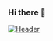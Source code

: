 ### Hi there 👋
[![Header](https://raw.githubusercontent.com/MartinHeinz/<OWNER>/<OWNER>/readme_header.jpeg "Header")](https://www.linkedin.com/in/mahima1911/)

<!--
**mahima1911/mahima1911** is a ✨ _special_ ✨ repository because its `README.md` (this file) appears on your GitHub profile.

Here are some ideas to get you started:

- 🔭 I’m currently working on ...
- 🌱 I’m currently learning ... Machine learning and Data Science
- 👯 I’m looking to collaborate on ...
- 🤔 I’m looking for help with ...
- 💬 Ask me about ...
- 📫 How to reach me: ... https://www.linkedin.com/in/mahima1911/
- 😄 Pronouns: ...
- ⚡ Fun fact: ...
-->
